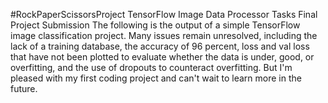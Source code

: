 #RockPaperScissorsProject
TensorFlow Image Data Processor Tasks Final Project Submission
The following is the output of a simple TensorFlow image classification project.
Many issues remain unresolved, including the lack of a training database, the accuracy of 96 percent, loss and val loss that have not been plotted to evaluate whether the data is under, good, or overfitting, and the use of dropouts to counteract overfitting.
But I'm pleased with my first coding project and can't wait to learn more in the future.
